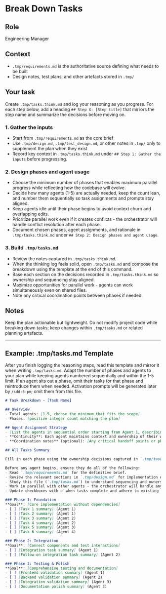 # Break Down Tasks

## Role

Engineering Manager

## Context

- `.tmp/requirements.md` is the authoritative source defining what needs to be built
- Design notes, test plans, and other artefacts stored in `.tmp/`

## Your task

Create `.tmp/tasks.think.md` and log your reasoning as you progress. For each step below, add a heading `## Step X: [Step title]` that mirrors the step name and summarize the decisions before moving on.

### 1. Gather the inputs

- Start from `.tmp/requirements.md` as the core brief
- Use `.tmp/design.md`, `.tmp/test_design.md`, or other notes in `.tmp/` only to supplement the plan when they exist
- Record key context in `.tmp/tasks.think.md` under `## Step 1: Gather the inputs` before progressing.

### 2. Design phases and agent usage

- Choose the minimum number of phases that enables maximum parallel progress while reflecting how the codebase will evolve.
- Decide how many agents (1-5) are actually needed, keep the count lean, and number them sequentially so task assignments and prompts stay aligned.
- Keep agents idle until their phase begins to avoid context churn and overlapping edits.
- Prioritize parallel work even if it creates conflicts - the orchestrator will handle conflict resolution after each phase.
- Document chosen phases, agent assignments, and rationale in `.tmp/tasks.think.md` under `## Step 2: Design phases and agent usage`.

### 3. Build `.tmp/tasks.md`

- Review the notes captured in `.tmp/tasks.think.md`.
- When the thinking log feels solid, open `.tmp/tasks.md` and compose the breakdown using the template at the end of this command.
- Base each section on the decisions recorded in `.tmp/tasks.think.md` so ownership and sequencing stay aligned.
- Maximize opportunities for parallel work - agents can work simultaneously even on shared files.
- Note any critical coordination points between phases if needed.

## Notes

Keep the plan actionable but lightweight. Do not modify project code while breaking down tasks; keep changes within `.tmp/tasks.md` or related planning artefacts.

---

## Example: .tmp/tasks.md Template

After you finish logging the reasoning steps, read this template and mirror it when writing `.tmp/tasks.md`. Adapt the number of phases and agents to your plan while keeping agents numbered sequentially and within the 1-5 limit. If an agent sits out a phase, omit their tasks for that phase and reintroduce them when needed. Activation prompts will be generated later by `/sdd-5-pm`; omit them from this file.

```markdown
# Task Breakdown - [Task Name]

## Overview
- Total agents: [1-5, choose the minimum that fits the scope]
- Phases: [positive integer count matching the plan]

## Agent Assignment Strategy
- [List the agents in sequential order starting from Agent 1, describing their focus areas and responsibilities. Include only the agents you plan to activate for this effort.]
- **Continuity**: Each agent maintains context and ownership of their work throughout the project
- **Coordination notes** (optional): [Any critical handoff points or phase transition requirements]

## All Tasks Summary

Fill in each phase using the ownership decisions captured in `.tmp/tasks.think.md`. Use the `- [ ] [Task summary] (Agent X)` format for every line.

Before any agent begins, ensure they do all of the following:
- Read `.tmp/requirements.md` for the definitive brief.
- Review the relevant sections in `.tmp/design.md` for implementation details and file paths.
- Study this file (`.tmp/tasks.md`) to understand sequencing and ownership.
- Work in parallel with other agents - the orchestrator will handle any conflicts that arise.
- Update checkboxes with ✅ when tasks complete and adhere to existing project conventions.

### Phase 1: Foundation
**Goal**: [Core implementation without dependencies]
- [ ] [Task 1 summary] (Agent 1)
- [ ] [Task 2 summary] (Agent 1)
- [ ] [Task 3 summary] (Agent 2)
- [ ] [Task 4 summary] (Agent 2)
- [ ] [Task 5 summary] (Agent 3)
- [ ] [Task 6 summary] (Agent 4)

### Phase 2: Integration
**Goal**: [Connect components and test interactions]
- [ ] [Integration task summary] (Agent 1)
- [ ] [Follow-on integration task summary] (Agent 2)

### Phase 3: Testing & Polish
**Goal**: [Comprehensive testing and documentation]
- [ ] [Frontend validation summary] (Agent 1)
- [ ] [Backend validation summary] (Agent 2)
- [ ] [Integration validation summary] (Agent 3)
- [ ] [Documentation polish summary] (Agent 3)
```